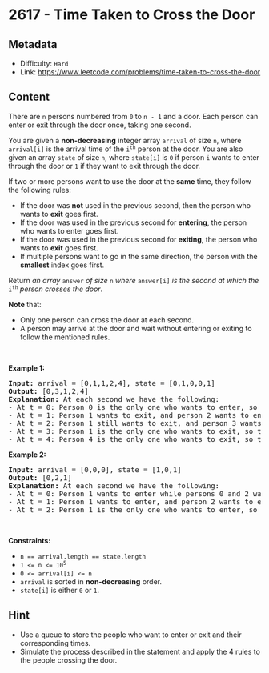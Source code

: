 # 2617 - Time Taken to Cross the Door

## Metadata

 - Difficulty: `Hard`
 - Link: https://www.leetcode.com/problems/time-taken-to-cross-the-door

## Content

<p>There are <code>n</code> persons numbered from <code>0</code> to <code>n - 1</code> and a door. Each person can enter or exit through the door once, taking one second.</p>

<p>You are given a <strong>non-decreasing</strong> integer array <code>arrival</code> of size <code>n</code>, where <code>arrival[i]</code> is the arrival time of the <code>i<sup>th</sup></code> person at the door. You are also given an array <code>state</code> of size <code>n</code>, where <code>state[i]</code> is <code>0</code> if person <code>i</code> wants to enter through the door or <code>1</code> if they want to exit through the door.</p>

<p>If two or more persons want to use the door at the <strong>same</strong> time, they follow the following rules:</p>

<ul>
	<li>If the door was <strong>not</strong> used in the previous second, then the person who wants to <strong>exit</strong> goes first.</li>
	<li>If the door was used in the previous second for <strong>entering</strong>, the person who wants to enter goes first.</li>
	<li>If the door was used in the previous second for <strong>exiting</strong>, the person who wants to <strong>exit</strong> goes first.</li>
	<li>If multiple persons want to go in the same direction, the person with the <strong>smallest</strong> index goes first.</li>
</ul>

<p>Return <em>an array </em><code>answer</code><em> of size </em><code>n</code><em> where </em><code>answer[i]</code><em> is the second at which the </em><code>i<sup>th</sup></code><em> person crosses the door</em>.</p>

<p><strong>Note</strong> that:</p>

<ul>
	<li>Only one person can cross the door at each second.</li>
	<li>A person may arrive at the door and wait without entering or exiting to follow the mentioned rules.</li>
</ul>

<p>&nbsp;</p>
<p><strong>Example 1:</strong></p>

<pre>
<strong>Input:</strong> arrival = [0,1,1,2,4], state = [0,1,0,0,1]
<strong>Output:</strong> [0,3,1,2,4]
<strong>Explanation:</strong> At each second we have the following:
- At t = 0: Person 0 is the only one who wants to enter, so they just enter through the door.
- At t = 1: Person 1 wants to exit, and person 2 wants to enter. Since the door was used the previous second for entering, person 2 enters.
- At t = 2: Person 1 still wants to exit, and person 3 wants to enter. Since the door was used the previous second for entering, person 3 enters.
- At t = 3: Person 1 is the only one who wants to exit, so they just exit through the door.
- At t = 4: Person 4 is the only one who wants to exit, so they just exit through the door.
</pre>

<p><strong>Example 2:</strong></p>

<pre>
<strong>Input:</strong> arrival = [0,0,0], state = [1,0,1]
<strong>Output:</strong> [0,2,1]
<strong>Explanation:</strong> At each second we have the following:
- At t = 0: Person 1 wants to enter while persons 0 and 2 want to exit. Since the door was not used in the previous second, the persons who want to exit get to go first. Since person 0 has a smaller index, they exit first.
- At t = 1: Person 1 wants to enter, and person 2 wants to exit. Since the door was used in the previous second for exiting, person 2 exits.
- At t = 2: Person 1 is the only one who wants to enter, so they just enter through the door.
</pre>

<p>&nbsp;</p>
<p><strong>Constraints:</strong></p>

<ul>
	<li><code>n == arrival.length == state.length</code></li>
	<li><code>1 &lt;= n &lt;= 10<sup>5</sup></code></li>
	<li><code>0 &lt;= arrival[i] &lt;= n</code></li>
	<li><code>arrival</code> is sorted in <strong>non-decreasing</strong> order.</li>
	<li><code>state[i]</code> is either <code>0</code> or <code>1</code>.</li>
</ul>


## Hint

- Use a queue to store the people who want to enter or exit and their corresponding times.
- Simulate the process described in the statement and apply the 4 rules to the people crossing the door.

